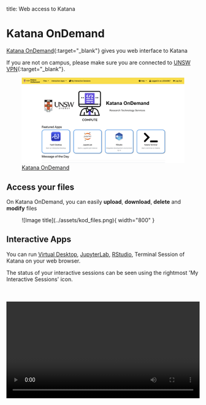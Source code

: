title: Web access to Katana

# Katana OnDemand

[Katana OnDemand](https://kod.restech.unsw.edu.au){:target="_blank"} gives you web interface to Katana

If you are not on campus, please make sure you are connected to [UNSW VPN](https://vpn.unsw.edu.au){:target="_blank"}.

<figure>
    <img src="../../assets/kod_home.png" alt="Katana OnDemand" width="800">
  <figcaption>
    <a href="https://kod.restech.unsw.edu.au" target="_blank">Katana OnDemand</a>
  </figcaption>
</figure>



## Access your files

On Katana OnDemand, you can easily **upload**, **download**, **delete** and **modify** files

<figure markdown>
  ![Image title](../assets/kod_files.png){ width="800" }
</figure>

## Interactive Apps

You can run [Virtual Desktop](../software/virtual_desktop), [JupyterLab](../software/jupyter-notebooks), [RStudio](../software/r), Terminal Session of Katana on your web browser.

The status of your interactive sessions can be seen using the rightmost 'My Interactive Sessions' icon. 

<div class="video-container">
  <video width="800" controls>
    <source src="../../assets/interactive_session_demos.mp4" type="video/mp4">
    Your browser does not support the video tag.
  </video>
</div>

<style>
    .video-container {
      display: flex;
      justify-content: center;
      margin-top: 50px; /* Adjust as needed */
    }
  </style>


